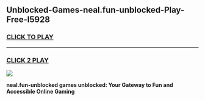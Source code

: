 
## Unblocked-Games-neal.fun-unblocked-Play-Free-l5928
<h3>
<a href="https://premium76.site?title=neal.fun-unblocked&ref=12A">CLICK TO PLAY</a></h3>
<hr>

<h3>
<a href="https://premium76.site?title=neal.fun-unblocked&ref=12A">CLICK 2 PLAY</a>
  
</h3>

<a href="https://premium76.site?title=neal.fun-unblocked&ref=12A"><img src="https://clearcache.store/games.png"></a>


**neal.fun-unblocked games unblocked: Your Gateway to Fun and Accessible Online Gaming**
